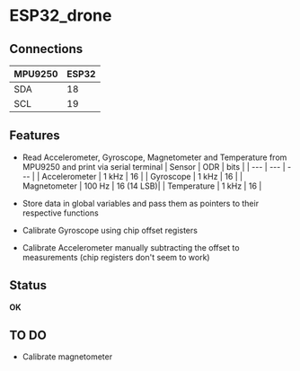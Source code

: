 # ESP32_drone

## Connections

| MPU9250 | ESP32 |
| --- | --- |
| SDA  | 18  |
| SCL  | 19  |


## Features
* Read Accelerometer, Gyroscope, Magnetometer and Temperature from MPU9250 and print via serial terminal
| Sensor | ODR | bits |
| --- | --- | --- |
| Accelerometer | 1 kHz | 16 |
| Gyroscope | 1 kHz | 16 |
| Magnetometer | 100 Hz | 16 (14 LSB)|
| Temperature | 1 kHz | 16 |

* Store data in global variables and pass them as pointers to their respective functions
* Calibrate Gyroscope using chip offset registers
* Calibrate Accelerometer manually subtracting the offset to measurements (chip registers don't seem to work)


## Status
**OK**

## TO DO
* Calibrate magnetometer

